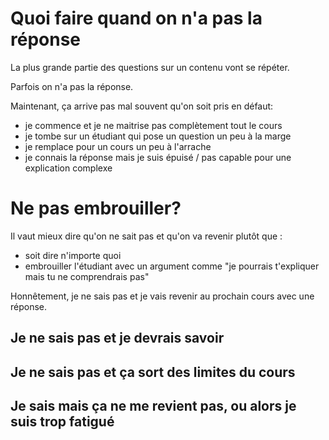 # Quoi faire quand on n'a pas la réponse

La plus grande partie des questions sur un contenu vont se répéter. 

Parfois on n'a pas la réponse.

Maintenant, ça arrive pas mal souvent qu'on soit pris en défaut:
- je commence et je ne maitrise pas complètement tout le cours
- je tombe sur un étudiant qui pose un question un peu à la marge
- je remplace pour un cours un peu à l'arrache
- je connais la réponse mais je suis épuisé / pas capable pour une explication complexe

# Ne pas embrouiller?

Il vaut mieux dire qu'on ne sait pas et qu'on va revenir plutôt que :
- soit dire n'importe quoi
- embrouiller l'étudiant avec un argument comme "je pourrais t'expliquer mais tu ne comprendrais pas"

Honnêtement, je ne sais pas et je vais revenir au prochain cours avec une réponse.

## Je ne sais pas et je devrais savoir


## Je ne sais pas et ça sort des limites du cours

## Je sais mais ça ne me revient pas, ou alors je suis trop fatigué